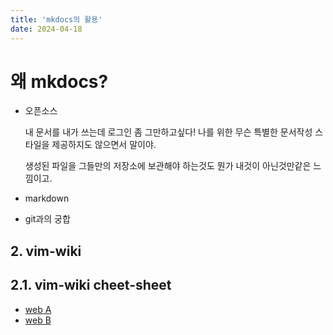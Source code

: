 ```yaml
---
title: 'mkdocs의 활용'
date: 2024-04-18
---
```


# 왜 mkdocs?

- 오픈소스

  내 문서를 내가 쓰는데 로그인 좀 그만하고싶다! 나를 위한 무슨 특별한 문서작성 스타일을 제공하지도 않으면서
  말이야.

  생성된 파일을 그들만의 저장소에 보관해야 하는것도 뭔가 내것이 아닌것만같은 느낌이고.

- markdown
- git과의 궁합

## 2. vim-wiki

## 2.1. vim-wiki cheet-sheet

- [web A](https://gist.github.com/drkarl/4c503bccb62558dc85e8b1bc0f29e9cb)
- [web B](https://dokk.org/library/vimwiki_1.1.1_quick_reference_Posp%C3%ADchal_2011)
